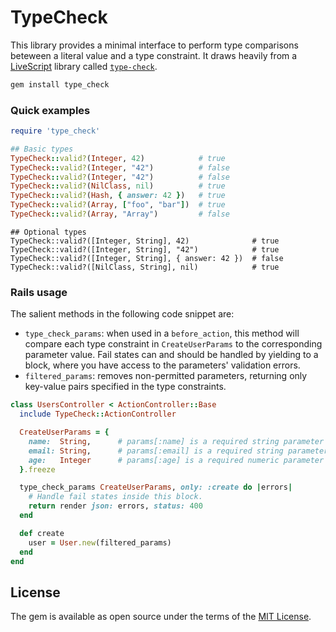 # TypeCheck

This library provides a minimal interface to perform type comparisons beteween a literal value and a type constraint. It draws heavily from a [LiveScript](http://livescript.net/) library called [`type-check`](https://github.com/gkz/type-check).

```bash
gem install type_check
```

### Quick examples

```ruby
require 'type_check'

## Basic types
TypeCheck::valid?(Integer, 42)            # true
TypeCheck::valid?(Integer, "42")          # false
TypeCheck::valid?(Integer, "42")          # false
TypeCheck::valid?(NilClass, nil)          # true
TypeCheck::valid?(Hash, { answer: 42 })   # true
TypeCheck::valid?(Array, ["foo", "bar"])  # true
TypeCheck::valid?(Array, "Array")         # false
```

```
## Optional types
TypeCheck::valid?([Integer, String], 42)              # true
TypeCheck::valid?([Integer, String], "42")            # true
TypeCheck::valid?([Integer, String], { answer: 42 })  # false
TypeCheck::valid?([NilClass, String], nil)            # true
```

### Rails usage

The salient methods in the following code snippet are:

* `type_check_params`: when used in a `before_action`, this method will compare each type constraint in `CreateUserParams` to the corresponding parameter value. Fail states can and should be handled by yielding to a block, where you have access to the parameters' validation errors.
* `filtered_params`: removes non-permitted parameters, returning only key-value pairs specified in the type constraints.

```ruby
class UsersController < ActionController::Base
  include TypeCheck::ActionController

  CreateUserParams = {
    name:  String,      # params[:name] is a required string parameter
    email: String,      # params[:email] is a required string parameter
    age:   Integer      # params[:age] is a required numeric parameter
  }.freeze

  type_check_params CreateUserParams, only: :create do |errors|
    # Handle fail states inside this block.
    return render json: errors, status: 400
  end

  def create
    user = User.new(filtered_params)
  end
end
```

## License

The gem is available as open source under the terms of the [MIT License](http://opensource.org/licenses/MIT).
